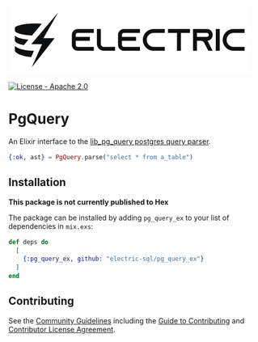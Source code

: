 <a href="https://electric-sql.com">
  <picture>
    <source media="(prefers-color-scheme: dark)"
        srcset="https://raw.githubusercontent.com/electric-sql/meta/main/identity/ElectricSQL-logo-light-trans.svg"
    />
    <source media="(prefers-color-scheme: light)"
        srcset="https://raw.githubusercontent.com/electric-sql/meta/main/identity/ElectricSQL-logo-black.svg"
    />
    <img alt="ElectricSQL logo"
        src="https://raw.githubusercontent.com/electric-sql/meta/main/identity/ElectricSQL-logo-black.svg"
    />
  </picture>
</a>

[![License - Apache 2.0](https://img.shields.io/badge/license-Apache_2.0-blue)](main/LICENSE)

# PgQuery

An Elixir interface to the [lib_pg_query postgres query parser](https://github.com/pganalyze/libpg_query).

``` elixir
{:ok, ast} = PgQuery.parse("select * from a_table")
```

## Installation

**This package is not currently published to Hex**

The package can be installed by adding `pg_query_ex` to your list of
dependencies in `mix.exs`:

```elixir
def deps do
  [
    {:pg_query_ex, github: "electric-sql/pg_query_ex"}
  ]
end
```

## Contributing

See the [Community Guidelines](https://github.com/electric-sql/meta) including the [Guide to Contributing](https://github.com/electric-sql/meta/blob/main/CONTRIBUTING.md) and [Contributor License Agreement](https://github.com/electric-sql/meta/blob/main/CLA.md).
